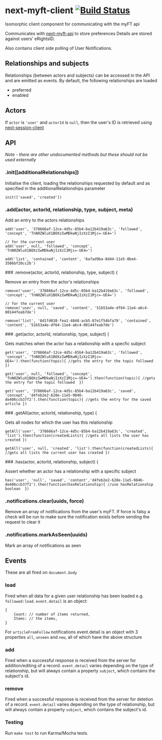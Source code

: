 # next-myft-client [![Build Status](https://travis-ci.org/Financial-Times/next-myft-client.svg?branch=no-unecessary-writes)](https://travis-ci.org/Financial-Times/next-myft-client)
Isomorphic client component for communicating with the myFT api

Communicates with
[next-myft-api](http://github.com/Financial-Times/next-myft-api)
to store preferences Details are stored against users' eRightsID.

Also contains client side polling of User Notifications.

## Relationships and subjects

Relationships (between actors and subjects) can be accessed in the API and are emitted as events. By default, the
following relationships are loaded

* preferred
* enabled

## Actors

If `actor` is `'user'` and `actorId` is `null`, then the user's ID is retrieved using [next-session-client](https://github.com/Financial-Times/next-session-client)

## API

*Note - there are other undocumented methods but these should not be used externally*

### .init([additionalRelationships])

Initialise the client, loading the relationships requested by default and as specified in the additionalRelationships
parameter

```
init(['saved', 'created'])
```

### .add(actor, actorId, relationship, type, subject, meta)

Add an entry to the actors relationships
```
add('user', '378666af-12ce-4d5c-85b4-ba12b419a63c', 'followed', 'concept', 'TnN0ZWluX1BOXzIwMDkwNjIzXzI1Mjc=-UE4=')

// for the current user
add('user', null, 'followed', 'concept', 'TnN0ZWluX1BOXzIwMDkwNjIzXzI1Mjc=-UE4=')

add('list', 'contained', 'content', '6a7ad9ba-8d44-11e5-8be4-3506bf20cc2b')
```

### .remove(actor, actorId, relationship, type, subject) {

Remove an entry from the actor's relationships
```
remove('user', '378666af-12ce-4d5c-85b4-ba12b419a63c', 'followed', 'concept', 'TnN0ZWluX1BOXzIwMDkwNjIzXzI1Mjc=-UE4=')

// for the current user
remove('user', null, 'saved', 'content', '51b53a4e-df64-11e4-a6c4-00144feab7de')

remove('list', '8d1fd038-fea1-4848-acb5-87e1f54bfa79', 'contained', 'content', '51b53a4e-df64-11e4-a6c4-00144feab7de')
```

### .get(actor, actorId, relationship, type, subject) {

Gets matches when the actor has a relationship with a specfic subject

```
get('user', '378666af-12ce-4d5c-85b4-ba12b419a63c', 'followed', 'concept', 'TnN0ZWluX1BOXzIwMDkwNjIzXzI1Mjc=-UE4=').then(function(topic){ //gets the entry for the topic followed  })

get('user', null, 'followed', 'concept', 'TnN0ZWluX1BOXzIwMDkwNjIzXzI1Mjc=-UE4=').then(function(topic){ //gets the entry for the topic followed  })

get('user', '378666af-12ce-4d5c-85b4-ba12b419a63c', 'saved', 'concept', 'd4feb2e2-628e-11e5-9846-de406ccb37f2').then(function(topic){ //gets the entry for the saved article })
```

### .getAll(actor, actorId, relationship, type) {

Gets all nodes for which the user has this relationship
```
getAll('user', '378666af-12ce-4d5c-85b4-ba12b419a63c', 'created', 'list').then(function(createdLists){ //gets all lists the user has created })

getAll('user', null, 'created', 'list').then(function(createdLists){ //gets all lists the current user has created })
```

### .has(actor, actorId, relationship, subject) {

Assert whether an actor has a relationship with a specific subject
```
has('user', 'null', 'saved', 'content','d4feb2e2-628e-11e5-9846-de406ccb37f2').then(function(hasRelationship){ //use hasRelationship boolean  })
```


### .notifications.clear(uuids, force)

Remove an array of notifications from the user's myFT. If force is falsy a check will be run to make sure the notification exists before sending the request to clear it

### .notifications.markAsSeen(uuids)

Mark an array of notifications as seen


## Events

These are all fired on `document.body`

### load

Fired when all data for a given user relationship has been loaded e.g. `followed:load`. `event.detail` is an object:
```
{
	Count: // number of items returned,
	Items: // the items,
}
```

For `articleFromFollow` notifications event.detail is an object with 3 properties `all`, `unseen` and `new`, all of which have the above structure

### add

Fired when a successful response is received from the server for addition/editing of a record. `event.detail` varies depending on the type of relationship, but will always contain a property `subject`, which contains the subject's id.

### remove

Fired when a successful response is received from the server for deletion of a record. `event.detail` varies depending on the type of relationship, but will always contain a property `subject`, which contains the subject's id.

### Testing

Run `make test` to run Karma/Mocha tests.
